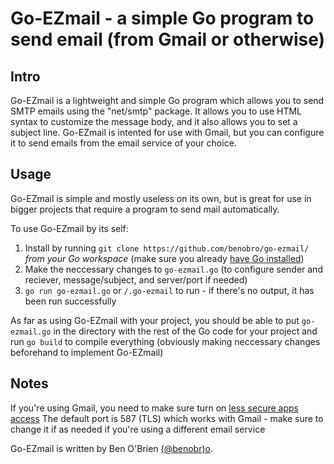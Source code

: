 # Go-EZmail - a simple Go program to send email (from Gmail or otherwise) 

Intro
-----

Go-EZmail is a lightweight and simple Go program which allows you to send SMTP emails using the "net/smtp" package. It allows you to use HTML syntax to customize the message body, and it also allows you to set a subject line. Go-EZmail is intented for use with Gmail, but you can configure it to send emails from the email service of your choice.

Usage
----

Go-EZmail is simple and mostly useless on its own, but is great for use in bigger projects that require a program to send mail automatically. 

To use Go-EZmail by its self:

1. Install by running `git clone https://github.com/benobro/go-ezmail/` *from your Go workspace* (make sure you already [have Go installed](https://golang.org/doc/install)) 
2. Make the neccessary changes to `go-ezmail.go` (to configure sender and reciever, message/subject, and server/port if needed) 
3. `go run go-ezmail.go` or `/.go-ezmail` to run - if there's no output, it has been run successfully 

As far as using Go-EZmail with your project, you should be able to put `go-ezmail.go` in the directory with the rest of the Go code for your project and run `go build` to compile everything (obviously making neccessary changes beforehand to implement Go-EZmail)

Notes
----

If you're using Gmail, you need to make sure turn on [less secure apps access](https://support.google.com/accounts/answer/6010255?hl=en)
The default port is 587 (TLS) which works with Gmail - make sure to change it if as needed if you're using a different email service 

Go-EZmail is written by Ben O'Brien [(@benobr)o](https://github.com/benobro). 
